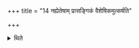 +++
title = "14 नह्येतेषाम् प्रासङ्गिकं वैशेषिकमुत्कर्षति"

+++

<details><summary>थिते</summary>

नह्येतेषां प्रासङ्गिकं वैशेषिकमुत्कर्षति १४
</details>
